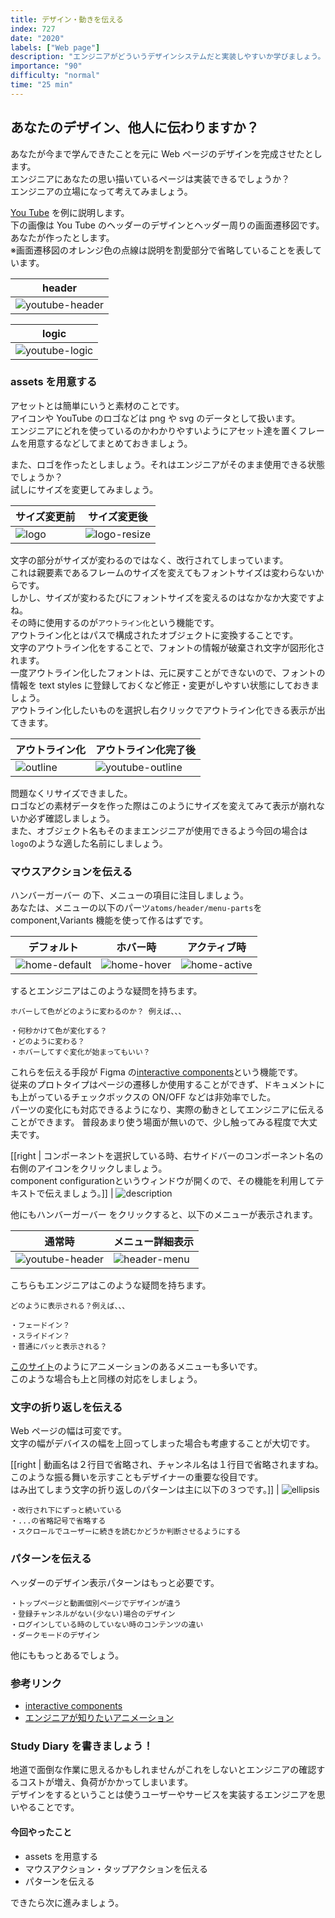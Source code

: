```yaml
---
title: デザイン・動きを伝える
index: 727
date: "2020"
labels: ["Web page"]
description: "エンジニアがどういうデザインシステムだと実装しやすいか学びましょう。"
importance: "90"
difficulty: "normal"
time: "25 min"
---
```


## あなたのデザイン、他人に伝わりますか？

あなたが今まで学んできたことを元に Web ページのデザインを完成させたとします。  
エンジニアにあなたの思い描いているページは実装できるでしょうか？  
エンジニアの立場になって考えてみましょう。

[You Tube](https://www.youtube.com/) を例に説明します。  
下の画像は You Tube のヘッダーのデザインとヘッダー周りの画面遷移図です。  
あなたが作ったとします。  
※画面遷移図のオレンジ色の点線は説明を割愛部分で省略していることを表しています。

| header                                      |
| ------------------------------------------- |
| ![youtube-header](./img/youtube-header.png) |

| logic                                     |
| ----------------------------------------- |
| ![youtube-logic](./img/youtube-logic.png) |

### assets を用意する

アセットとは簡単にいうと素材のことです。  
アイコンや YouTube のロゴなどは png や svg のデータとして扱います。  
エンジニアにどれを使っているのかわかりやすいようにアセット達を置くフレームを用意するなどしてまとめておきましょう。

また、ロゴを作ったとしましょう。それはエンジニアがそのまま使用できる状態でしょうか？  
試しにサイズを変更してみましょう。

| サイズ変更前            | サイズ変更後                          |
| ----------------------- | ------------------------------------- |
| ![logo](./img/logo.png) | ![logo-resize](./img/logo-resize.png) |

文字の部分がサイズが変わるのではなく、改行されてしまっています。  
これは親要素であるフレームのサイズを変えてもフォントサイズは変わらないからです。  
しかし、サイズが変わるたびにフォントサイズを変えるのはなかなか大変ですよね。  
その時に使用するのが`アウトライン化`という機能です。  
アウトライン化とはパスで構成されたオブジェクトに変換することです。  
文字のアウトライン化をすることで、フォントの情報が破棄され文字が図形化されます。  
一度アウトライン化したフォントは、元に戻すことができないので、フォントの情報を text styles に登録しておくなど修正・変更がしやすい状態にしておきましょう。  
アウトライン化したいものを選択し右クリックでアウトライン化できる表示が出てきます。

| アウトライン化                | アウトライン化完了後                          |
| ----------------------------- | --------------------------------------------- |
| ![outline](./img/outline.png) | ![youtube-outline](./img/youtube-outline.png) |

問題なくリサイズできました。  
ロゴなどの素材データを作った際はこのようにサイズを変えてみて表示が崩れないか必ず確認しましょう。  
また、オブジェクト名もそのままエンジニアが使用できるよう今回の場合は`logo`のような適した名前にしましょう。

### マウスアクションを伝える

ハンバーガーバー の下、メニューの項目に注目しましょう。  
あなたは、メニューの以下のパーツ`atoms/header/menu-parts`を component,Variants 機能を使って作るはずです。

| デフォルト                              | ホバー時                            | アクティブ時                          |
| --------------------------------------- | ----------------------------------- | ------------------------------------- |
| ![home-default](./img/home-default.png) | ![home-hover](./img/home-hover.png) | ![home-active](./img/home-active.png) |

するとエンジニアはこのような疑問を持ちます。

```
ホバーして色がどのように変わるのか？ 例えば、、、

・何秒かけて色が変化する？
・どのように変わる？
・ホバーしてすぐ変化が始まってもいい？
```

これらを伝える手段が Figma の[interactive components](https://help.figma.com/hc/en-us/articles/360061175334-Create-interactive-components-with-variants)という機能です。  
従来のプロトタイプはページの遷移しか使用することができず、ドキュメントにも上がっているチェックボックスの ON/OFF などは非効率でした。  
パーツの変化にも対応できるようになり、実際の動きとしてエンジニアに伝えることができます。
普段あまり使う場面が無いので、少し触ってみる程度で大丈夫です。

[[right | コンポーネントを選択している時、右サイドバーのコンポーネント名の右側のアイコンをクリックしましょう。<br/>component configurationというウィンドウが開くので、その機能を利用してテキストで伝えましょう。]]
| ![description](./img/component-configuration.png)

他にもハンバーガーバー をクリックすると、以下のメニューが表示されます。

| 通常時                                      | メニュー詳細表示                      |
| ------------------------------------------- | ------------------------------------- |
| ![youtube-header](./img/youtube-header.png) | ![header-menu](./img/header-menu.png) |

こちらもエンジニアはこのような疑問を持ちます。

```
どのように表示される？例えば、、、

・フェードイン？
・スライドイン？
・普通にパッと表示される？
```

[このサイト](https://play-asset.com/)のようにアニメーションのあるメニューも多いです。  
このような場合も上と同様の対応をしましょう。

### 文字の折り返しを伝える

Web ページの幅は可変です。  
文字の幅がデバイスの幅を上回ってしまった場合も考慮することが大切です。

[[right | 動画名は２行目で省略され、チャンネル名は１行目で省略されますね。<br/>このような振る舞いを示すこともデザイナーの重要な役目です。<br/>はみ出てしまう文字の折り返しのパターンは主に以下の３つです。]]
| ![ellipsis](./img/ellipsis.png)

```
・改行され下にずっと続いている
・...の省略記号で省略する
・スクロールでユーザーに続きを読むかどうか判断させるようにする
```

### パターンを伝える

ヘッダーのデザイン表示パターンはもっと必要です。

```
・トップページと動画個別ページでデザインが違う
・登録チャンネルがない(少ない)場合のデザイン
・ログインしている時のしていない時のコンテンツの違い
・ダークモードのデザイン
```

他にももっとあるでしょう。

### 参考リンク

- [interactive components](https://help.figma.com/hc/en-us/articles/360061175334-Create-interactive-components-with-variants)
- [エンジニアが知りたいアニメーション](https://qiita.com/7968/items/812d6a21fc4dd9ae9c75)

### Study Diary を書きましょう！

地道で面倒な作業に思えるかもしれませんがこれをしないとエンジニアの確認するコストが増え、負荷がかかってしまいます。  
デザインをするということは使うユーザーやサービスを実装するエンジニアを思いやることです。

#### 今回やったこと

- assets を用意する
- マウスアクション・タップアクションを伝える
- パターンを伝える

できたら次に進みましょう。
